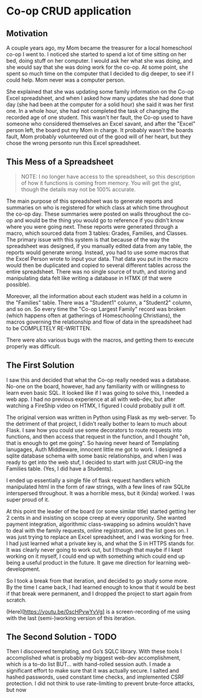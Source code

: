 # Co-op CRUD application

## Motivation
A couple years ago, my Mom became the treasurer for a local homeschool co-op I went to. I noticed she started to spend a lot of time sitting on her bed, doing stuff on her computer. I would ask her what she was doing, and she would say that she was doing work for the co-op. At some point, she spent so much time on the computer that I decided to dig deeper, to see if I could help. Mom never was a computer person. 

She explained that she was updating some family information on the Co-op Excel spreadsheet, and when I asked how many updates she had done that day (she had been at the computer for a solid hour) she said it was her first one. In a whole hour, she had not completed the task of changing the recorded age of one student. This wasn't her fault, the Co-op used to have someone who considered themselves an Excel savant, and after the "Excel" person left, the board put my Mom in charge. It probably wasn't the boards fault, Mom probably volunteered out of the good will of her heart, but they chose the wrong personto run this Excel spreadsheet.

## This Mess of a Spreadsheet
> NOTE: I no longer have access to the spreadsheet, so this description of how it functions is coming from memory. You will get the gist, though the details may not be 100% accurate.

The main purpose of this spreadsheet was to generate reports and summaries on who is registered for which class at which time throughout the co-op day. These summaries were posted on walls throughout the co-op and would be the thing you would go to reference if you didn't know where you were going next. These reports were generated through a macro, which sourced data from 3 tables: Grades, Families, and Classes. The primary issue with this system is that because of the way the spreadsheet was designed, if you manually edited data from any table, the reports would generate wrong. Instead, you had to use some macros that the Excel Person wrote to input your data. That data you put in the macro would then be duplicated and copied to several different tables across the entire spreadsheet. There was no single source of truth, and storing and manipulating data felt like writing a database in HTMX (if that were possible).

Moreover, all the information about each student was held in a column in the "Families" table. There was a "Student1" column, a "Student2" column, and so on. So every time the "Co-op Largest Family" record was broken (which happens often at gatherings of Homeschooling Christians), the macros governing the relationship and flow of data in the spreadsheet had to be COMPLETELY RE-WRITTEN.

There were also various bugs with the macros, and getting them to execute properly was difficult.

## The First Solution

I saw this and decided that what the Co-op really needed was a database. No-one on the board, however, had any familiarity with or willingness to learn even basic SQL. It looked like if I was going to solve this, I needed a web app. I had no previous experience at all with web-dev, but after watching a FireShip video on HTMX, I figured I could probably pull it off.


The original version was written in Python using Flask as my web-server. To the detriment of that project, I didn't really bother to learn to much about Flask. I saw how you could use some decorators to route requests into functions, and then access that request in the function, and I thought "oh, that is enough to get me going". So having never heard of Templating lanugages, Auth Middleware, innocent little me got to work. I designed a sqlite database schema with some basic relationships, and when I was ready to get into the web stuf, I decided to start with just CRUD-ing the Families table. (Yes, I did have a Students).

I ended up essentially a single file of flask request handlers which manipulated html in the form of raw strings, with a few lines of raw SQLite interspersed throughout. It was a horrible mess, but it (kinda) worked. I was super proud of it.

At this point the leader of the board (or some similar title) started getting her 2 cents in and insisting on scope creep at every opporunity. She wanted payment integration, algorithmic class-swapping so admins wouldn't have to deal with the family requests, online registration, and the list goes on. I was just trying to replace an Excel spreadsheet, and I was working for free. I had just learned what a private key is, and what the S in HTTPS stands for. It was clearly never going to work out, but I though that maybe if I kept working on it myself, I could end up with something which could end up being a useful product in the future. It gave me direction for learning web-development.


So I took a break from that iteration, and decided to go study some more. By the time I came back, I had learned enough to know that it would be best if that break were permanent, and I dropped the project to start again from scratch.


(Here)[https://youtu.be/0scHPvwYvVg] is a screen-recording of me using with the last (semi-)working version of this iteration.


## The Second Solution - TODO




Then I discovered templating, and Go’s SQLC library. With these tools I accomplished what is probably my biggest web-dev accomplishment, which is a to-do list BUT… with hand-rolled session auth. I made a significant effort to make sure that it was actually secure. I salted and hashed passwords, used constant time checks, and implemented CSRF protection. I did not think to use rate-limiting to prevent brute-force attacks, but now
